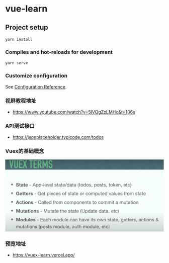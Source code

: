 # vue-learn

## Project setup
```
yarn install
```

### Compiles and hot-reloads for development
```
yarn serve
```

### Customize configuration
See [Configuration Reference](https://cli.vuejs.org/config/).

### 视屏教程地址
- https://www.youtube.com/watch?v=5lVQgZzLMHc&t=106s
### API测试接口
- https://jsonplaceholder.typicode.com/todos

### Vuex的基础概念

![image-20221026233843164](public/images/image-20221026233843164.png)


### 预览地址
-  https://vuex-learn.vercel.app/